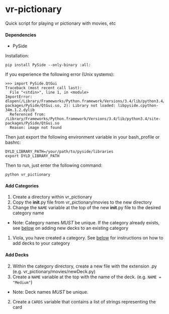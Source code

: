 # vr-pictionary
Quick script for playing vr pictionary with movies, etc

#### Dependencies

* PySide

Installation:

`pip install PySide --only-binary :all:`

If you experience the following error (Unix systems):

```
>>> import PySide.QtGui
Traceback (most recent call last):
  File "<stdin>", line 1, in <module>
ImportError: dlopen(/Library/Frameworks/Python.framework/Versions/3.4/lib/python3.4/site-packages/PySide/QtGui.so, 2): Library not loaded: libpyside.cpython-34m.1.2.dylib
  Referenced from: /Library/Frameworks/Python.framework/Versions/3.4/lib/python3.4/site-packages/PySide/QtGui.so
  Reason: image not found
```

Then just export the following environment variable in your bash_profile or bashrc:

```
DYLD_LIBRARY_PATH=/your/path/to/pyside/libraries
export DYLD_LIBRARY_PATH
```

Then to run, just enter the following command:

`python vr_pictionary`

#### Add Categories

1. Create a directory within vr_pictionary
1. Copy the __init__.py file from vr_pictionary/movies to the new directory
1. Change the `NAME` variable at the top of the new __init__.py file to the desired category name
 * Note: Category names _MUST_ be unique. If the category already exists, see [below](#add-decks) on adding new decks to an existing category
1. Viola, you have created a category. See [below](#add-decks) for instructions on how to add decks to your category

#### Add Decks

2. Within the category directory, create a new file with the extension .py (e.g. vr_pictionary/movies/newDeck.py)
2. Create a `NAME` variable at the top with the name of the deck. (e.g. `NAME = "Medium"`)
 * Note: Deck names _MUST_ be unique.
2. Create a `CARDS` variable that contains a list of strings representing the card
